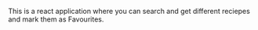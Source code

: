 This is a react application where you can search and get different reciepes and mark them as Favourites.